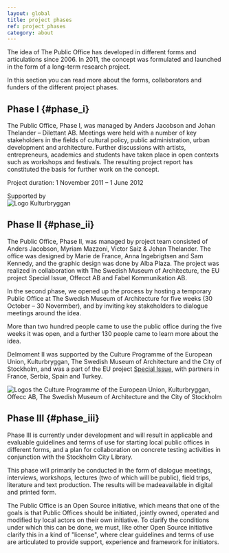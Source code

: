 ```yaml
---
layout: global
title: project phases
ref: project_phases
category: about
---
```


The idea of The Public Office has developed in different forms and articulations since 2006. In 2011, the concept was formulated and launched in the form of a long-term research project.   

In this section you can read more about the forms, collaborators and funders of the different project phases.

## Phase I {#phase_i}

The Public Office, Phase I, was managed by Anders Jacobson and Johan Thelander – Dilettant AB. Meetings were held with a number of key stakeholders in the fields of cultural policy, public administration, urban development and architecture. Further discussions with artists, entrepreneurs, academics and students have taken place in open contexts such as workshops and festivals. The resulting project report has constituted the basis for further work on the concept.  

Project duration: 1 November 2011 – 1 June 2012    

Supported by   
![Logo Kulturbryggan](http://allmannakontoret.se/assets/img/kb.png)

## Phase II {#phase_ii}

The Public Office, Phase II, was managed by project team consisted of Anders Jacobson, Myriam Mazzoni, Victor Saiz & Johan Thelander. The office was designed by Marie de France, Anna Ingebrigtsen and Sam Kennedy, and the graphic design was done by Alba Plaza. The project was realized in collaboration with The Swedish Museum of Architecture, the EU project Special Issue, Offecct AB and Fabel Kommunikation AB.

In the second phase, we opened up the process by hosting a temporary Public Office at The Swedish Museum of Architecture for five weeks (30 October – 30 Novermber), and by inviting key stakeholders to dialogue meetings around the idea. 

More than two hundred people came to use the public office during the five weeks it was open, and a further 130 people came to learn more about the idea.

Delmoment II was supported by the Culture Programme of the European Union, Kulturbryggan, The Swedish Museum of Architecture and the City of Stockholm, and was a part of the EU project [Special Issue](http://specialissue.eu), with partners in France, Serbia, Spain and Turkey. 

![Logos the Culture Programme of the European Union, Kulturbryggan, Offecc AB, The Swedish Museum of Architecture and the City of Stockholm](http://allmannakontoret.se/assets/img/logos.png)

## Phase III {#phase_iii}
Phase III is currently under development and will result in applicable and evaluable guidelines and terms of use for starting local public offices in different forms, and a plan for collaboration on concrete testing activities in conjunction with the Stockholm City Library.

This phase will primarily be conducted in the form of dialogue meetings, interviews, workshops, lectures (two of which will be public), field trips, literature and text production. The results will be made ​​available in digital and printed form.

The Public Office is an Open Source initiative, which means that one of the goals is that Public Offices should be initiated, jointly owned, operated and modified by local actors on their own initiative. To clarify the conditions under which this can be done, we must, like other Open Source initiative clarify this in a kind of "license", where clear guidelines and terms of use are articulated to provide support, experience and framework for initiators.
